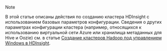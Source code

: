
> [!NOTE]
> В этой статье описаны действия по созданию кластера HDInsight с использованием базовых параметров конфигурации. Сведения о других параметрах конфигурации кластера (например, относящихся к использованию виртуальной сети Azure или хранилища метаданных для Hive и Oozie) см. в статье [Создание кластеров Hadoop под управлением Windows в HDInsight](../articles/hdinsight/hdinsight-provision-clusters.md).
> 
> 



<!--HONumber=Nov16_HO3-->


